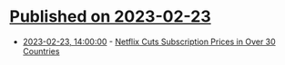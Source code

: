 # [Published on 2023-02-23](index.md)

* [2023-02-23, 14:00:00](https://entertainment.slashdot.org/story/23/02/23/1320234/netflix-cuts-subscription-prices-in-over-30-countries?utm_source=rss1.0mainlinkanon&utm_medium=feed) - [Netflix Cuts Subscription Prices in Over 30 Countries](https://entertainment.slashdot.org/story/23/02/23/1320234/netflix-cuts-subscription-prices-in-over-30-countries?utm_source=rss1.0mainlinkanon&utm_medium=feed)
